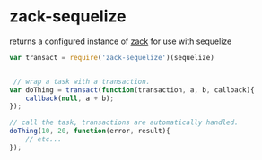 # zack-sequelize
returns a configured instance of [zack](https://www.npmjs.com/package/zack) for use with sequelize

```javascript
var transact = require('zack-sequelize')(sequelize)


 // wrap a task with a transaction.
var doThing = transact(function(transaction, a, b, callback){
    callback(null, a + b);
});

// call the task, transactions are automatically handled.
doThing(10, 20, function(error, result){
    // etc...
});
```